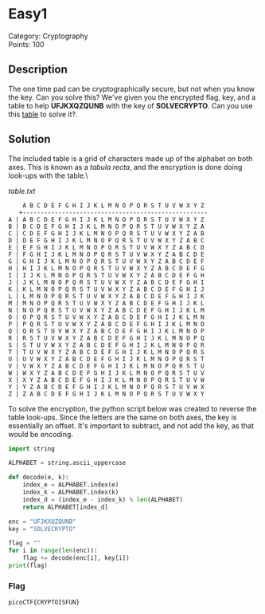 # Easy1
Category: Cryptography\
Points: 100

## Description
The one time pad can be cryptographically secure, but not when you know the key. Can you solve this? We've given you the encrypted flag, key, and a table to help **UFJKXQZQUNB** with the key of **SOLVECRYPTO**. Can you use this [table](https://jupiter.challenges.picoctf.org/static/1fd21547c154c678d2dab145c29f1d79/table.txt) to solve it?.

## Solution
The included table is a grid of characters made up of the alphabet on both axes. This is known as a *tabula recta*, and the encryption is done doing look-ups with the table.\

*table.txt*
```
    A B C D E F G H I J K L M N O P Q R S T U V W X Y Z 
   +----------------------------------------------------
A | A B C D E F G H I J K L M N O P Q R S T U V W X Y Z
B | B C D E F G H I J K L M N O P Q R S T U V W X Y Z A
C | C D E F G H I J K L M N O P Q R S T U V W X Y Z A B
D | D E F G H I J K L M N O P Q R S T U V W X Y Z A B C
E | E F G H I J K L M N O P Q R S T U V W X Y Z A B C D
F | F G H I J K L M N O P Q R S T U V W X Y Z A B C D E
G | G H I J K L M N O P Q R S T U V W X Y Z A B C D E F
H | H I J K L M N O P Q R S T U V W X Y Z A B C D E F G
I | I J K L M N O P Q R S T U V W X Y Z A B C D E F G H
J | J K L M N O P Q R S T U V W X Y Z A B C D E F G H I
K | K L M N O P Q R S T U V W X Y Z A B C D E F G H I J
L | L M N O P Q R S T U V W X Y Z A B C D E F G H I J K
M | M N O P Q R S T U V W X Y Z A B C D E F G H I J K L
N | N O P Q R S T U V W X Y Z A B C D E F G H I J K L M
O | O P Q R S T U V W X Y Z A B C D E F G H I J K L M N
P | P Q R S T U V W X Y Z A B C D E F G H I J K L M N O
Q | Q R S T U V W X Y Z A B C D E F G H I J K L M N O P
R | R S T U V W X Y Z A B C D E F G H I J K L M N O P Q
S | S T U V W X Y Z A B C D E F G H I J K L M N O P Q R
T | T U V W X Y Z A B C D E F G H I J K L M N O P Q R S
U | U V W X Y Z A B C D E F G H I J K L M N O P Q R S T
V | V W X Y Z A B C D E F G H I J K L M N O P Q R S T U
W | W X Y Z A B C D E F G H I J K L M N O P Q R S T U V
X | X Y Z A B C D E F G H I J K L M N O P Q R S T U V W
Y | Y Z A B C D E F G H I J K L M N O P Q R S T U V W X
Z | Z A B C D E F G H I J K L M N O P Q R S T U V W X Y
```

To solve the encryption, the python script below was created to reverse the table look-ups. Since the letters are the same on both axes, the key is essentially an offset. It's important to subtract, and not add the key, as that would be encoding.
```python
import string

ALPHABET = string.ascii_uppercase

def decode(e, k):
	index_e = ALPHABET.index(e)
	index_k = ALPHABET.index(k)
	index_d = (index_e - index_k) % len(ALPHABET)
	return ALPHABET[index_d]

enc = "UFJKXQZQUNB"
key = "SOLVECRYPTO"

flag = ""
for i in range(len(enc)):
	flag += decode(enc[i], key[i])
print(flag)
```

### Flag
```
picoCTF{CRYPTOISFUN}
```